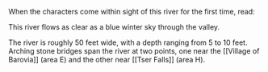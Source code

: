 When the characters come within sight of this river for the first time, read:

This river flows as clear as a blue winter sky through the valley.

The river is roughly 50 feet wide, with a depth ranging from 5 to 10 feet. Arching stone bridges span the river at two points, one near the [[Village of Barovia]] (area E) and the other near [[Tser Falls]] (area H).